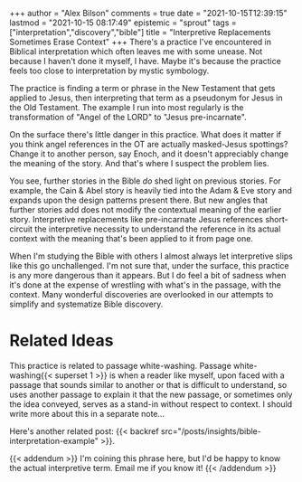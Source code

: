 +++
author = "Alex Bilson"
comments = true
date = "2021-10-15T12:39:15"
lastmod = "2021-10-15 08:17:49"
epistemic = "sprout"
tags = ["interpretation","discovery","bible"]
title = "Interpretive Replacements Sometimes Erase Context"
+++
There's a practice I've encountered in Biblical interpretation which often leaves me with some unease. Not because I haven't done it myself, I have. Maybe it's because the practice feels too close to interpretation by mystic symbology.

The practice is finding a term or phrase in the New Testament that gets applied to Jesus, then interpreting that term as a pseudonym for Jesus in the Old Testament. The example I run into most regularly is the transformation of "Angel of the LORD" to "Jesus pre-incarnate".

On the surface there's little danger in this practice. What does it matter if you think angel references in the OT are actually masked-Jesus spottings? Change it to another person, say Enoch, and it doesn't appreciably change the meaning of the story. And that's where I suspect the problem lies.

You see, further stories in the Bible _do_ shed light on previous stories. For example, the Cain & Abel story is heavily tied into the Adam & Eve story and expands upon the design patterns present there. But new angles that further stories add does not modify the contextual meaning of the earlier story. Interpretive replacements like pre-incarnate Jesus references short-circuit the interpretive necessity to understand the reference in its actual context with the meaning that's been applied to it from page one.

When I'm studying the Bible with others I almost always let interpretive slips like this go unchallenged. I'm not sure that, under the surface, this practice is any more dangerous than it appears. But I do feel a bit of sadness when it's done at the expense of wrestling with what's in the passage, with the context. Many wonderful discoveries are overlooked in our attempts to simplify and systematize Bible discovery.

# Related Ideas

This practice is related to passage white-washing. Passage white-washing{{< superset 1 >}} is when a reader like myself, upon faced with a passage that sounds similar to another or that is difficult to understand, so uses another passage to explain it that the new passage, or sometimes only the idea conveyed, serves as a stand-in without respect to context. I should write more about this in a separate note...

Here's another related post: {{< backref src="/posts/insights/bible-interpretation-example" >}}.

{{< addendum >}}
I'm coining this phrase here, but I'd be happy to know the actual interpretive term. Email me if you know it!
{{< /addendum >}}
